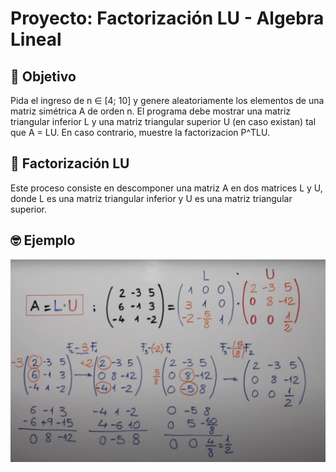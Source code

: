# Proyecto: Factorización LU - Algebra Lineal

## 🎯 Objetivo
Pida el ingreso de n ∈ [4; 10] y genere aleatoriamente los elementos de una matriz simétrica A de orden n. El programa debe mostrar una matriz triangular inferior L y una matriz triangular superior U (en caso existan) tal que A = LU.
En caso contrario, muestre la factorizacion P^TLU.

## 🧮 Factorización LU
Este proceso consiste en descomponer una matriz A en dos matrices L y U, donde L es una matriz triangular inferior y U es una matriz triangular superior.

## 🤓 Ejemplo 
![alt text](imgs/ejemplo-lu.png)

